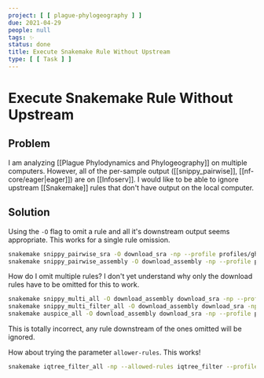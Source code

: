 ```yaml
---
project: [ [ plague-phylogeography ] ]
due: 2021-04-29
people: null
tags: ✨
status: done
title: Execute Snakemake Rule Without Upstream
type: [ [ Task ] ]
---
```


# Execute Snakemake Rule Without Upstream

## Problem

I am analyzing [[Plague Phylodynamics and Phylogeography]] on multiple computers. However, all of the per-sample output ([[snippy_pairwise]], [[nf-core/eager|eager]]) are on [[Infoserv]]. I would like to be able to ignore upstream [[Snakemake]] rules that don't have output on the local computer.

## Solution

Using the ```-O``` flag to omit a rule and all it's downstream output seems appropriate. This works for a single rule omission.

```bash
snakemake snippy_pairwise_sra -O download_sra -np --profile profiles/gh-actions
snakemake snippy_pairwise_assembly -O download_assembly -np --profile profiles/gh-actions
```

How do I omit multiple rules? I don't yet understand why only the download rules have to be omitted for this to work.

```bash
snakemake snippy_multi_all -O download_assembly download_sra -np --profile profiles/gh-actions
snakemake snippy_multi_filter_all -O download_assembly download_sra -np --profile profiles/gh-actions
snakemake auspice_all -O download_assembly download_sra -np --profile profiles/gh-actions
```

This is totally incorrect, any rule downstream of the ones omitted will be ignored.

How about trying the parameter ```allower-rules```. This works!

```bash
snakemake iqtree_filter_all -np --allowed-rules iqtree_filter --profile profiles/gh-actions
```

